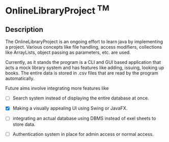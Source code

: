 # OnlineLibraryProject <sup>TM</sup>
## Description
The OnlineLibraryProject is an ongoing effort to learn java by implementing a project.
Various concepts like file handling, access modifiers, collections like ArrayLists,
object passing as parameters, etc. are used.

Currently, as it stands the program is a CLI and GUI based application that acts a mock library system and 
has features like adding, issuing, looking up books. The entire data is stored in .csv files that 
are read by the program automatically.

Future aims involve integrating more features like
- [ ] Search system instead of displaying the entire database at once.
- [x] Making a visually appealing UI using Swing or JavaFX.
- [ ] integrating an actual database using DBMS instead of exel sheets to store data.
- [ ] Authentication system in place for admin access or normal access.

